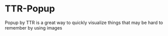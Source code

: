 # TTR-Popup
Popup by TTR is a great way to quickly visualize things that may be hard to remember by using images
